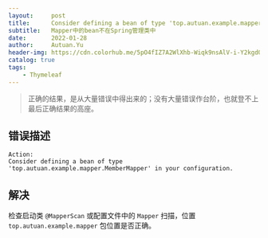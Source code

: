 ```yaml
---
layout:     post
title:      Consider defining a bean of type 'top.autuan.example.mapper.MemberMapper' in your configuration.
subtitle:   Mapper中的bean不在Spring管理类中
date:       2022-01-28
author:     Autuan.Yu
header-img: https://cdn.colorhub.me/5pO4fIZ7A2WlXhb-Wiqk9nsAlV-i-Y2kgdOhlSX2HPg/rs:auto:0:500:0/g:ce/bG9jYWw6Ly8vODEv/MzQvMzc2NGJlMjE5/MTBhODQyOWJlYjdh/N2E0ZjMzYzU4NDE2/ZWUyODEzNC5qcGVn.jpg
catalog: true
tags:
    - Thymeleaf
---
```

> 正确的结果，是从大量错误中得出来的；没有大量错误作台阶，也就登不上最后正确结果的高座。

## 错误描述
```` 
Action:
Consider defining a bean of type 'top.autuan.example.mapper.MemberMapper' in your configuration. 
````  

## 解决    
检查启动类 `@MapperScan` 或配置文件中的 `Mapper` 扫描，位置 `top.autuan.example.mapper` 包位置是否正确。
